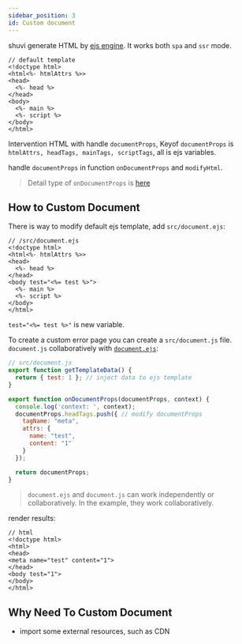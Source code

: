 ```yaml
---
sidebar_position: 3
id: Custom document
---
```


shuvi generate HTML by [ejs engine](https://ejs.co/). It works both `spa` and `ssr` mode.

```template
// default template
<!doctype html>
<html<%- htmlAttrs %>>
<head>
  <%- head %>
</head>
<body>
  <%- main %>
  <%- script %>
</body>
</html>
```

Intervention HTML with handle `documentProps`, Keyof `documentProps` is `htmlAttrs, headTags, mainTags, scriptTags`, all is ejs variables.

handle `documentProps` in function `onDocumentProps` and `modifyHtml`.

> Detail type of `onDocumentProps` is [here](../../reference/runtime/interfaces/RuntimeServer.IDocumentModule.md#ondocumentprops)

## How to Custom Document

There is way to modify default ejs template, add `src/document.ejs`:

```template
// /src/document.ejs
<!doctype html>
<html<%- htmlAttrs %>>
<head>
  <%- head %>
</head>
<body test="<%= test %>">
  <%- main %>
  <%- script %>
</body>
</html>
```

`test="<%= test %>"` is new variable.

To create a custom error page you can create a `src/document.js` file.
`document.js` collaboratively with [`document.ejs`](#how-to-custom-document):
```javascript
// src/document.js
export function getTemplateData() {
  return { test: 1 }; // inject data to ejs template
}

export function onDocumentProps(documentProps, context) {
  console.log('context: ', context);
  documentProps.headTags.push({ // modify documentProps 
    tagName: "meta",
    attrs: {
      name: "test",
      content: "1"
    }
  });

  return documentProps;
}
```

> `document.ejs` and `document.js` can work independently or collaboratively. In the example, they work collaboratively.

render results:

```template
// html
<!doctype html>
<html>
<head>
<meta name="test" content="1">    
</head>
<body test="1">
</body>
</html>
```

## Why Need To Custom Document

- import some external resources, such as CDN
